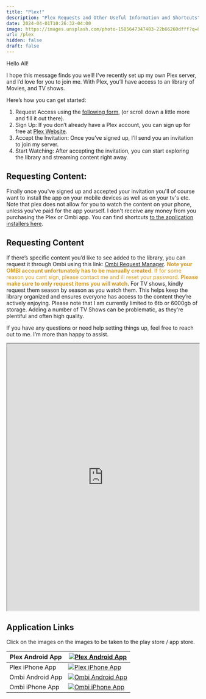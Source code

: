 ```yaml
---
title: "Plex!"
description: "Plex Requests and Other Useful Information and Shortcuts" 
date: 2024-04-01T10:26:32-04:00
image: https://images.unsplash.com/photo-1585647347483-22b66260dfff?q=80&w=2070&auto=format&fit=crop&ixlib=rb-4.0.3&ixid=M3wxMjA3fDB8MHxwaG90by1wYWdlfHx8fGVufDB8fHx8fA%3D%3D
url: /plex
hidden: false
draft: false
---
```


<style>
.link {
  color: #458588;
  background-color: transparent;
  text-decoration: none;
}

</style>

Hello All!

I hope this message finds you well! I've recently set up my own Plex server, and I’d love for you to join me. With Plex, you’ll have access to an library of Movies, and TV shows.

Here’s how you can get started:

1. Request Access using the [following form](https://docs.google.com/forms/d/e/1FAIpQLSe8fStQghNxRjSprnWf5GgspbKyQ2heq9QBKqFQTxonIi12tQ/viewform?usp=sf_link), (or scroll down a little more and fill it out there).
2. Sign Up: If you don’t already have a Plex account, you can sign up for free at [Plex Website](https://www.plex.tv/).
3. Accept the Invitation: Once you’ve signed up, I’ll send you an invitation to join my server.
4. Start Watching: After accepting the invitation, you can start exploring the library and streaming content right away.

## Requesting Content:

Finally once you've signed up and accepted your invitation you'll of course want to install the app on your mobile devices as well as on your tv's etc. Note that plex does not allow for you to watch the content on your phone, unless you've paid for the app yourself. I don't receive any money from you purchasing the Plex or Ombi app. You can find shortcuts [to the application installers here](#application-links).

## Requesting Content

If there’s specific content you’d like to see added to the library, you can request it through Ombi using this link: [Ombi Request Manager](https://unorthodoxdev.net/ombi). <font color="#d79921">**Note your OMBI account unfortunately has to be manually created**. If for some reason you cant sign, please contact me and ill reset your password. **Please make sure to only request items you will watch**</font>. For TV shows, kindly request them season by season as you watch them. This helps keep the library organized and ensures everyone has access to the content they’re actively enjoying. Please note that I am currently limited to 6tb or 6000gb of storage. Adding a number of TV Shows can be problematic, as they're plentiful and often high quality.

If you have any questions or need help setting things up, feel free to reach out to me. I’m more than happy to assist.

<iframe src="https://docs.google.com/forms/d/e/1FAIpQLSe8fStQghNxRjSprnWf5GgspbKyQ2heq9QBKqFQTxonIi12tQ/viewform?embedded=true" width="100%" height="700" frameborder="10" marginheight="0" marginwidth="0">Loading…, if it never loads, its because you have iFrames disabled.</iframe>

<br>

## Application Links

Click on the images on the images to be taken to the play store / app store.

| Plex Android App | [![Plex Android App](https://play-lh.googleusercontent.com/slZYN_wnlAZ4BmyTZZakwfwAGm8JE5btL7u7AifhqCtUuxhtVVxQ1mcgpGOYC7MsAaU=w240-h480-rw)](https://play.google.com/store/apps/details?id=com.plexapp.android&hl=en_US) |
| ----- | ----- |
| Plex iPhone App | [![Plex iPhone App](https://play-lh.googleusercontent.com/slZYN_wnlAZ4BmyTZZakwfwAGm8JE5btL7u7AifhqCtUuxhtVVxQ1mcgpGOYC7MsAaU=w240-h480-rw)](https://apps.apple.com/us/app/plex-watch-live-tv-and-movies/id383457673) | 
| Ombi Android App | [![Ombi Android App](https://play-lh.googleusercontent.com/jHsvuF837Wf7AtalMK0AFJDeDXLbwqs281I3z1L-HZveq2jgo5Zrt1PEdXaz2UIG_oJS=w240-h480-rw)](https://play.google.com/store/apps/details?id=com.tidusjar.Ombi&hl=en_US) |
| Ombi iPhone App | [![Ombi iPhone App](https://play-lh.googleusercontent.com/jHsvuF837Wf7AtalMK0AFJDeDXLbwqs281I3z1L-HZveq2jgo5Zrt1PEdXaz2UIG_oJS=w240-h480-rw)](https://apps.apple.com/us/app/ombi/id1335260043) | 
